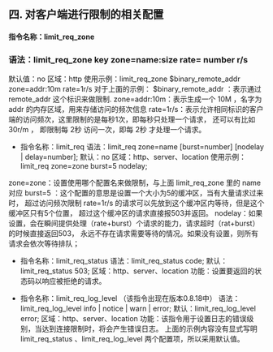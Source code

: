 ## 四. 对客户端进行限制的相关配置
#### 指令名称：limit_req_zone
### 语法：limit_req_zone key zone=name:size rate= number r/s

默认值：no
区域：http
使用示例：limit_req_zone $binary_remote_addr zone=addr:10m rate=1r/s
对于上面的示例：
$binary_remote_addr ：表示通过remote_addr 这个标识来做限制.
zone=addr:10m：表示生成一个 10M ，名字为 addr 的内存区域，用来存储访问的频次信息
rate=1r/s：表示允许相同标识的客户端的访问频次，这里限制的是每秒1次，即每秒只处理一个请求，
还可以有比如 30r/m ， 即限制每 2秒 访问一次，即每 2秒 才处理一个请求。

- 指令名称：limit_req
语法：limit_req zone=name [burst=number] [nodelay | delay=number];
默认：no
区域：http、server、location
使用示例：limit_req zone=zone burst=5 nodelay;

zone=zone：设置使用哪个配置名来做限制，与上面 limit_req_zone 里的 name 对应
burst=5 ：这个配置的意思是设置一个大小为5的缓冲区，当有大量请求过来时，
超过访问频次限制 rate=1r/s 的请求可以先放到这个缓冲区内等待，但是这个缓冲区只有5个位置，
超过这个缓冲区的请求直接报503并返回。
nodelay：如果设置，会在瞬间提供处理（rate+burst）个请求的能力，请求超时（rat+burst）的时候直接返回503，
永远不存在请求需要等待的情况。如果没有设置，则所有请求会依次等待排队；


- 指令名称：limit_req_status
语法：limit_req_status code;
默认：limit_req_status 503;
区域：http、server、location
功能：设置要返回的状态码以响应被拒绝的请求。

- 指令名称：limit_req_log_level
（该指令出现在版本0.8.18中）
语法：limit_req_log_level info | notice | warn | error;
默认：limit_req_log_level error;
区域：http、server、location
功能：该指令用于设置日志的错误级别，当达到连接限制时，将会产生错误日志。
上面的示例内容没有显式写明 limit_req_status 、limit_req_log_level 两个配置项，所以采用默认值。
